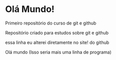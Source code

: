 # Olá Mundo!
 Primeiro repositório do curso de git e github

Repositório criado para estudos sobre git e github

essa linha eu alterei diretamente no site! do github


Olá mundo (Isso seria mais uma linha de programa)